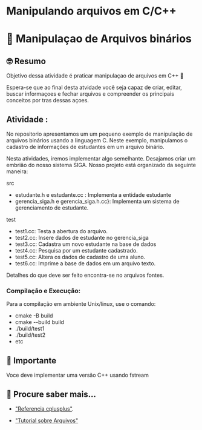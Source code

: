 # Manipulando arquivos em C/C++

# :wave: Manipulaçao de Arquivos binários

## 🤓 Resumo

Objetivo dessa atividade é praticar manipulaçao de arquivos em C++ 🚀

Espera-se que ao final desta atvidade você seja capaz de criar, editar, buscar informaçoes e 
fechar arquivos e compreender os principais conceitos por tras dessas açoes. 

## Atividade :

No repositorio apresentamos um um pequeno exemplo de manipulação de arquivos binários 
usando a linguagem C. Neste exemplo, manipulamos o cadastro de informações de estudantes
em um arquivo binário.

Nesta atividades, iremos implementar algo semelhante. Desajamos criar um embrião
do nosso sistema SIGA. Nosso projeto está organizado da seguinte maneira:

src
  - estudante.h e estudante.cc : Implementa a entidade estudante
  - gerencia_siga.h e gerencia_siga.h.cc}: Implementa um sistema de gerenciamento de estudante.
  
test 
  - test1.cc:  Testa a abertura do arquivo.  
  - test2.cc:  Insere dados de estudante no gerencia_siga
  - test3.cc:  Cadastra um novo estudante na base de dados
  - test4.cc:  Pesquisa por um estudante cadastrado.
  - test5.cc:  Altera os dados de cadastro de uma aluno.
  - test6.cc:  Imprime a base de dados em um arquivo texto. 

Detalhes do que deve ser feito encontra-se no arquivos fontes.

### Compilação e Execução: 

Para a compilação em ambiente Unix/linux, use o comando:

 - cmake -B build
 - cmake --build build 
 - ./build/test1
 - ./build/test2
 - etc 

## 📝 Importante

Voce deve implementar uma versão C++ usando fstream

## 📝 Procure saber mais...

* ["Referencia cplusplus"](https://www.cplusplus.com/reference/fstream/fstream/).

* ["Tutorial sobre Arquivos"](https://www.cplusplus.com/reference/fstream/fstream/)



